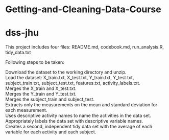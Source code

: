 # Getting-and-Cleaning-Data-Course
# dss-jhu  
This project includes four files: README.md, codebook.md, run_analysis.R, tidy_data.txt  

Following steps to be taken:  

Download the dataset to the working directory and unzip.  
Load the dataset: X_train.txt, X_test.txt, Y_train.txt, Y_test.txt, subject_train.txt, subject_test.txt, features.txt, activity_labels.txt.  
Merges the X_train and X_test.txt.  
Merges the Y_train and Y_test.txt.  
Merges the subject_train and subject_test.  
Extracts only the measurements on the mean and standard deviation for each measurement.  
Uses descriptive activity names to name the activities in the data set.  
Appropriately labels the data set with descriptive variable names.  
Creates a second, independent tidy data set with the average of each variable for each activity and each subject.  
